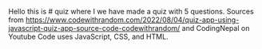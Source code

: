 Hello this is # quiz where I we have made a quiz with 5 questions. 
Sources from https://www.codewithrandom.com/2022/08/04/quiz-app-using-javascript-quiz-app-source-code-codewithrandom/ and CodingNepal on Youtube 
Code uses JavaScript, CSS, and HTML. 
